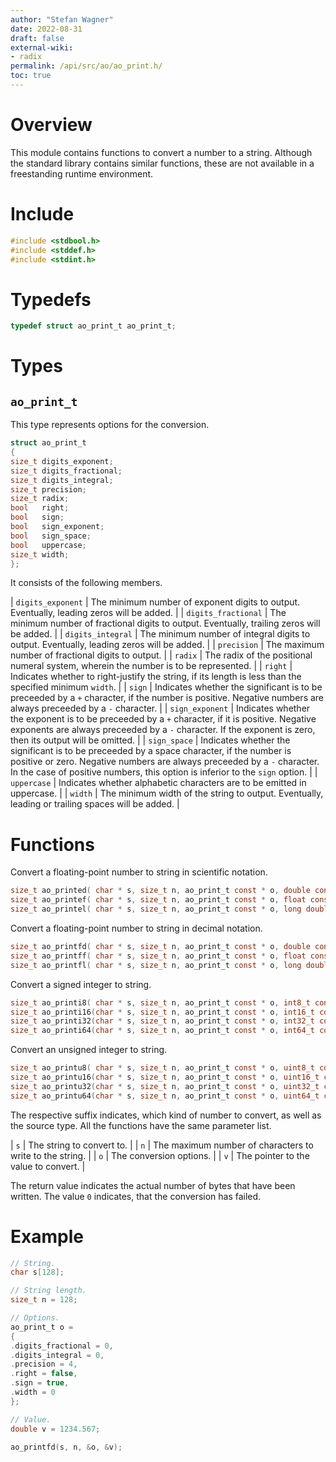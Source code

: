 ```yaml
---
author: "Stefan Wagner"
date: 2022-08-31
draft: false
external-wiki:
- radix
permalink: /api/src/ao/ao_print.h/
toc: true
---
```


# Overview

This module contains functions to convert a number to a string. Although the standard library contains similar functions, these are not available in a freestanding runtime environment.

# Include

```c
#include <stdbool.h>
#include <stddef.h>
#include <stdint.h>
```

# Typedefs

```c
typedef struct ao_print_t ao_print_t;
```

# Types

## `ao_print_t`

This type represents options for the conversion.

```c
struct ao_print_t
{
size_t digits_exponent;
size_t digits_fractional;
size_t digits_integral;
size_t precision;
size_t radix;
bool   right;
bool   sign;
bool   sign_exponent;
bool   sign_space;
bool   uppercase;
size_t width;
};
```

It consists of the following members.

| `digits_exponent` | The minimum number of exponent digits to output. Eventually, leading zeros will be added. |
| `digits_fractional` | The minimum number of fractional digits to output. Eventually, trailing zeros will be added. |
| `digits_integral` | The minimum number of integral digits to output. Eventually, leading zeros will be added. |
| `precision` | The maximum number of fractional digits to output. |
| `radix` | The radix of the positional numeral system, wherein the number is to be represented. |
| `right` | Indicates whether to right-justify the string, if its length is less than the specified minimum `width`. |
| `sign` | Indicates whether the significant is to be preceeded by a `+` character, if the number is positive. Negative numbers are always preceeded by a `-` character. |
| `sign_exponent` | Indicates whether the exponent is to be preceeded by a `+` character, if it is positive. Negative exponents are always preceeded by a `-` character. If the exponent is zero, then its output will be omitted. |
| `sign_space` | Indicates whether the significant is to be preceeded by a space character, if the number is positive or zero. Negative numbers are always preceeded by a `-` character. In the case of positive numbers, this option is inferior to the `sign` option. |
| `uppercase` | Indicates whether alphabetic characters are to be emitted in uppercase. |
| `width` | The minimum width of the string to output. Eventually, leading or trailing spaces will be added. |

# Functions

Convert a floating-point number to string in scientific notation.

```c
size_t ao_printed( char * s, size_t n, ao_print_t const * o, double const * v);
size_t ao_printef( char * s, size_t n, ao_print_t const * o, float const * v);
size_t ao_printel( char * s, size_t n, ao_print_t const * o, long double const * v);
```

Convert a floating-point number to string in decimal notation.

```c
size_t ao_printfd( char * s, size_t n, ao_print_t const * o, double const * v);
size_t ao_printff( char * s, size_t n, ao_print_t const * o, float const * v);
size_t ao_printfl( char * s, size_t n, ao_print_t const * o, long double const * v);
```

Convert a signed integer to string.

```c
size_t ao_printi8( char * s, size_t n, ao_print_t const * o, int8_t const * v);
size_t ao_printi16(char * s, size_t n, ao_print_t const * o, int16_t const * v);
size_t ao_printi32(char * s, size_t n, ao_print_t const * o, int32_t const * v);
size_t ao_printi64(char * s, size_t n, ao_print_t const * o, int64_t const * v);
```

Convert an unsigned integer to string.

```c
size_t ao_printu8( char * s, size_t n, ao_print_t const * o, uint8_t const * v);
size_t ao_printu16(char * s, size_t n, ao_print_t const * o, uint16_t const * v);
size_t ao_printu32(char * s, size_t n, ao_print_t const * o, uint32_t const * v);
size_t ao_printu64(char * s, size_t n, ao_print_t const * o, uint64_t const * v);
```

The respective suffix indicates, which kind of number to convert, as well as the source type. All the functions have the same parameter list.

| `s` | The string to convert to. |
| `n` | The maximum number of characters to write to the string. |
| `o` | The conversion options. |
| `v` | The pointer to the value to convert. |

The return value indicates the actual number of bytes that have been written. The value `0` indicates, that the conversion has failed.

# Example

```c
// String.
char s[128];

// String length.
size_t n = 128;

// Options.
ao_print_t o =
{
.digits_fractional = 0,
.digits_integral = 0,
.precision = 4,
.right = false,
.sign = true,
.width = 0
};

// Value.
double v = 1234.567;
```

```c
ao_printfd(s, n, &o, &v);
```
